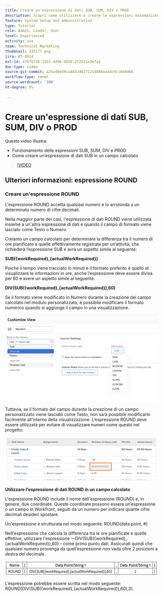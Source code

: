 ```yaml
---
title: Creare un'espressione di dati SUB, SUM, DIV o PROD
description: Scopri come utilizzare e creare le espressioni matematiche di base nel campo calcolato di un Adobe [!DNL Workfront].
feature: System Setup and Administration
type: Tutorial
role: Admin, Leader, User
level: Experienced
activity: use
team: Technical Marketing
thumbnail: 335177.png
jira: KT-8914
exl-id: e767b73b-1591-4d96-bb59-2f2521e3efa3
doc-type: video
source-git-commit: a25a49e59ca483246271214886ea4dc9c10e8d66
workflow-type: tm+mt
source-wordcount: '380'
ht-degree: 0%

---
```


# Creare un&#39;espressione di dati SUB, SUM, DIV o PROD

Questo video illustra:

* Funzionamento delle espressioni SUB, SUM, DIV e PROD
* Come creare un’espressione di dati SUB in un campo calcolato

>[!VIDEO](https://video.tv.adobe.com/v/335177/?quality=12&learn=on)

## Ulteriori informazioni: espressione ROUND

### Creare un&#39;espressione ROUND

L&#39;espressione ROUND accetta qualsiasi numero e lo arrotonda a un determinato numero di cifre decimali.

Nella maggior parte dei casi, l&#39;espressione di dati ROUND viene utilizzata insieme a un&#39;altra espressione di dati e quando il campo di formato viene lasciato come Testo o Numero.

Creiamo un campo calcolato per determinare la differenza tra il numero di ore pianificate e quelle effettivamente registrate per un’attività, che richiederà l’espressione SUB e avrà un aspetto simile al seguente:

**SUB({workRequired},{actualWorkRequired})**

Poiché il tempo viene tracciato in minuti e il formato preferito è quello di visualizzare le informazioni in ore, anche l’espressione deve essere divisa per 60 e avere un aspetto simile al seguente:

**DIV(SUB({workRequired},{actualWorkRequired}),60)**

Se il formato viene modificato in Numero durante la creazione del campo calcolato nel modulo personalizzato, è possibile modificare il formato numerico quando si aggiunge il campo in una visualizzazione.

![Bilanciatore dei carichi di lavoro con rapporto sull’utilizzo](assets/round01.png)

Tuttavia, se il formato del campo durante la creazione di un campo personalizzato viene lasciato come Testo, non sarà possibile modificarlo facilmente all’interno della visualizzazione. L’espressione ROUND deve essere utilizzata per evitare di visualizzare numeri come questo nel progetto:

![Bilanciatore dei carichi di lavoro con rapporto sull’utilizzo](assets/round02.png)

<b>Utilizzare l&#39;espressione di dati ROUND in un campo calcolato</b>

L&#39;espressione ROUND include il nome dell&#39;espressione (ROUND) e, in genere, due coordinate. Queste coordinate possono essere un’espressione o un campo in Workfront, seguiti da un numero per indicare quante cifre decimali desideri spostare.

Un&#39;espressione è strutturata nel modo seguente: ROUND(data point, #)

Nell&#39;espressione che calcola la differenza tra le ore pianificate e quelle effettive, utilizzare l&#39;espressione —DIV(SUB({workRequired},{actualWorkRequired}),60) - come primo punto dati. Assicurati quindi che qualsiasi numero provenga da quell’espressione non vada oltre 2 posizioni a destra del decimale.

![Bilanciatore dei carichi di lavoro con rapporto sull’utilizzo](assets/round03.png)

L’espressione potrebbe essere scritta nel modo seguente: ROUND(DIV(SUB({workRequired},{actualWorkRequired}),60),2).
